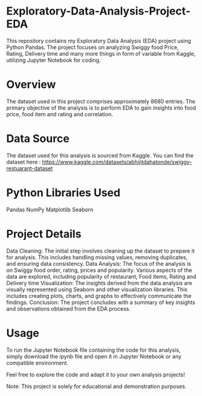 # Exploratory-Data-Analysis-Project-EDA

This repository contains my Exploratory Data Analysis (EDA) project using Python Pandas. The project focuses on analyzing Swiggy food Price, Rating, Delivery time and many more things in form of variable from Kaggle, utilizing Jupyter Notebook for coding.

# Overview

The dataset used in this project comprises approximately 8680 entries. The primary objective of the analysis is to perform EDA to gain insights into food price, food item and rating and correlation. 

# Data Source

The dataset used for this analysis is sourced from Kaggle. You can find the dataset here : https://www.kaggle.com/datasets/abhijitdahatonde/swiggy-restuarant-dataset

# Python Libraries Used

Pandas
NumPy
Matplotlib
Seaborn

# Project Details

Data Cleaning: The initial step involves cleaning up the dataset to prepare it for analysis. This includes handling missing values, removing duplicates, and ensuring data consistency.
Data Analysis: The focus of the analysis is on Swiggy food order, rating, prices and popularity. Various aspects of the data are explored, including popularity of restaurant, Food items, Rating and Delivery time
Visualization: The insights derived from the data analysis are visually represented using Seaborn and other visualization libraries. This includes creating plots, charts, and graphs to effectively communicate the findings.
Conclusion: The project concludes with a summary of key insights and observations obtained from the EDA process.

# Usage

To run the Jupyter Notebook file containing the code for this analysis, simply download the ipynb file and open it in Jupyter Notebook or any compatible environment.

Feel free to explore the code and adapt it to your own analysis projects!

Note: This project is solely for educational and demonstration purposes.

